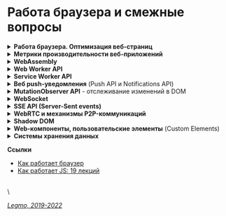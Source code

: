 # Работа браузера и смежные вопросы

<details>

<summary><strong>Работа браузера. Оптимизация веб-страниц</strong></summary>

* "дорогие" операции. `Relayout` / `repaint`
* "дорогие" операции чтения (getComputedStyle() и т.д.)

**Общая схема работы**

* Получение ресурсов (`Fetching`) - скачиваем
* Парсинг (`Parsing`)
  * `DOM` (Document Object Model) — абстрактное представление HTML-документа. Дерево
  * `CSSOM` (CSS Object Model) — абстрактное представление правил CSS в виде дерева.
    * Чтение стилей приостанавливает чтение кода страницы
    * Благодаря оптимизациям (например, сканеру предзагрузки) стили могут не блокировать чтение HTML,
    * Но они точно блокируют выполнение JS - в скрипте могут использоваться CSS-селекторы для выборки элементов.
  * по ходу натыкается на блокирующие элементы, например скрипты - приостанавливают обработку до своей полной загрузки.
* `Render Tree` - объединяет DOM и CSSOM в общее дерево рендеринга
  * в Render tree попадают только видимые элементы.
  * Для элементов у которых display: none, вычисления не будут производиться,
  * элементы с visibility: hidden будут участвовать в Layout/Reflow, так же как и псевдоэлементы, у которых имеется заполненное свойство content (div::before{content:”Hello”}), хотя их нет в DOM.
* `Layout` - вычисление позиции и размеров элементов.
  * «Расставляем» элементы на странице -> получаем `Layout tree`
  * все дальнейшие повторные операции правильнее называть `Reflow`. Иногда этот процесс называется просто Layout, во всех случаях.
  * Определение размеров и местоположений элементов происходит не за один проход по дереву, проход может происходить несколько раз, если элементы встречающиеся позже, влияют на предыдущие элементы. В целом это очень сложная процедура, требующая значительных вычислительных ресурсов.
  * если элементы не влияют на расположение и размеры других элементов, то их положение и размеры можно просчитать за один подход.
  * Именно поэтому при вёрстке макетов рекомендуется «находиться в потоке» — чтобы браузеру не приходилось несколько раз пересчитывать один и тот же элемент, так страница отрисовывается быстрее.
  * `Глобальный Layout` — процесс просчёта всего дерева полностью, то есть каждого элемента.
  * `Инкрементальный Layout` — просчитывает только часть.
* `Paint` - отрисовка
  * `Repaint` для последующих повторных операций.
  * Размера и положения элементов недостаточно чтобы отобразить страницу. Нужно знать каким образом «покрасить» эти элементы. На этапе Paint/Repaint браузер обходит Layout Tree и создает записи о том как будут отрисованы элементы на странице(позиция x,y, ширина, высота, цвет).
  * ресурсоемкий процесс, поэтому для хорошей отзывчивости вашей страницы, необходимо свести к минимуму операции которые вызывают Repaint. Вызвать Repaint могут изменения свойств color, background, visibility и подобных, в общем свойств которые не изменяют размеров и положения элемента
  * Если какие либо из этих свойств изменяются при анимации, тогда происходит Repaint элементов которые были затронуты и слои (об этом подробнее в разделе о Composite) к которым принадлежат эти элементы обрабатываются GPU.
  * каждый раз когда вызывается Reflow, за ним вероятнее всего последует Repaint элемента. То есть если вы измените элементу свойство width, произойдет Reflow, а затем и Repaint затронутых элементов.
* Композитинг (`Compositing`) — разделение содержимого страницы на «слои», которые браузер будет перерисовывать
  * Эти слои друг от друга не зависят, из-за чего изменение элемента в одном слое не затрагивает элементы из других слоёв, и перерисовывать их становится не нужно.
  * пора конечной отрисовки элементов на странице. Для этого браузер на этапе Composite группирует различные элементы по слоям, растрирует эти слои, то есть отрисовывает пиксели и затем объединяет эти слои в готовую страницу в отдельном потоке композитора (compositor thread ). Все это делается для повышения производительности страницы. Теперь при скролле страницы достаточно просто сдвинуть в необходимый отрисованный слой и заново объединить слои в потоке композитора.
  * Так как размеры слоев могут быть достаточно большими, поток композитора также разделяет их на части (Tiles) и отрисовывает в первую очередь те части, которые видны в данный момент в окне браузера.
  * Layout, и Paint работают за счёт CPU (central process unit), поэтому относительно медленные. Плавные анимации при таком раскладе невероятно дорогие.
  * Для плавных анимаций в браузерах предусмотрен композитинг (Compositing).
  * Именно из-за разнесения элементов по разным композиционным слоям свойство transform не так сильно нагружает браузер. Поэтому чтобы анимации не тормозили, их рекомендуется делать с применением transform и opacity.
  * этап Composite происходит в отдельном потоке композитора, а не в основном, то вычисления в JS никак не влияют на него. Даже если вся страница подвиснет из-за бесконечного цикла в JS, анимация которая реализована с помощью transform, opacity продолжит свое выполнение.
  * Благодаря тому что элементы расположены на отдельных слоях, Reflow и Repaint для элементов одного слоя не затрагивают элементы на остальных слоях, но бывают исключения
* `Reflow` (`Relayout`, `Layout`) и `Repaint` - перестановка и перерисовка
  * Браузер перерисовывает экран каждый раз, когда на странице происходят какие-то изменения.
  * Reflow срабатывает когда вы
    * меняете св-во стиля, которое отвечает за положение и размеры элемента — идёт Reflow всех элементов, на которые могут повлиять эти изменения
    * пытаетесь получить метрики элемента с помощью JS (`elem.getBoundingClientRect()`, `elem.offsetLeft`, `elem.clientLeft` и т.д.),
    * производите скроллинг
    * запускаете выполнение события.
  * Reflow могут быть подвергнуты как отдельные ветки Render Tree, так и все дерево.
  * Чем глубже вложенность элемента в Render Tree — тем больше элементов будут затронуты при Reflow. Поэтому сохраняйте структуру документа как можно более плоской.
  * Так же следует уменьшить количество CSS правил и избавиться от правил которые вы не используете.
  * Layout / Reflow происходит в основном потоке браузера — там же где исполняется JS, крутится Event Loop и т. д. Когда исполняется тяжелый JS-код, Reflow будет блокирован => интерактивность страницы также будет заблокирована.
  * Один цикл обновления (перерисовки страницы) — это `animation frame`.

**Общие рекомендации**

* Обращаться к DOM как можно реже.
  * Если обратился — сохрани элемент в переменной, чтоб не искать повторно
* Минимизируйте перерисовку (`Repaint`) и перестановку (`Reflow`).
  * Минимизировать изменения компоновки и геометрии (требуют перестановки Reflow, а потом Repaint):
    * Добавляются или удаляются визуальные элементы DOM
    * Элемент меняет положение
    * Элементы меняют размер (из-за полей, отступов, толщины границы, ширины, высоты и т. Д.)
    * Изменения содержимого, например, изменения текста или изображения заменены на другой размер
    * Отрисовка начальной страницы
    * Размер окна браузера изменен
  * Объединить несколько изменений DOM и изменений стиля в один пакет и применить их все сразу.
  *
  * ПОЧЕМУ:
    * `Reflow` / `Relayout`. Когда изменяется геометрия элемента (ширина и высота) - браузер пересчитывает геометрическое значение элемента и геометрию / положение других элементов, затронутых изменением. Например, border стал толще или к абзацу добавили текст. Браузер делает недействительными части дерева визуализации и перестраивает дерево визуализации.
    * `Repaint` - после завершения перекомпоновки браузер перерисовывает затронутую часть,
* Минимизировать количество запросов информации о макете
  * Избегать получения информации о макете:
    * `offset`: offsetTop, offsetLeft, offsetWidth, offsetHeight
    * `scroll`: scrollTop, scrollLeft, scrollWidth, scrollHeight
    * `client`: clientTop, clientLeft, clientWidth, clientHeight
    * `getComputedStyle()`
  * В процессе смены стиля лучше не использовать ни один из вышеперечисленных атрибутов.
  * Если запросил — назначь ее локальной переменной, и потом бери оттуда.
  *
  * ПОЧЕМУ:
    * браузеры используют "очереди", чтобы оптимизировать количество `Reflow` и выполнять их партиями. При запросе информации о макете (смещения, значения прокрутки или вычисляемую информацию о стиле) — браузер обновляет очередь и применяет все изменения, чтобы вернуть обновленное значение.
    * Информация о макете, возвращаемая этими свойствами и методами, должна быть обновлена, поэтому браузер должен выполнить изменения и переформатировать очередь отрисовки, чтобы вернуть правильное значение.
* Уменьшить количество `агентов событий`
  * Когда на странице много элементов, и каждый из них привязан к одному или нескольким событиям (например, `onclick`), это может повлиять на производительность.
  * Чем больше узлов DOM нужно получить и изменить, тем медленнее приложение.
  * Кроме того, дополнительные события требуют времени обработки, и браузеру необходимо отслеживать каждое событие, которое потребляет память.

**Критические этапы рендеринга (Critical Rendering Path)**

Последовательность шагов, которые выполняет браузер, когда преобразуется HTML, CSS и JS в пиксели на экране.\
Оптимизация этих шагов улучшает производительность рендера.

CRP состоит из работы с:

* Document Object Model (DOM),
* CSS Object Model (CSSOM),
* деревом рендера (render tree)
* компоновкой объектов (layout)

Объектная модель документа DOM создаётся в тот момент, когда браузер парсит HTML. Этот HTML может запрашивать JavaScript, который может модифицировать DOM. HTML может запросить стили, которые участвуют в создании CSS Object Model. Движок браузера комбинирует эти две объектные модели, чтобы создать дерево рендера (render tree). Компоновка (layout) определяет размеры и позицию каждого элемента на странице. Как только компоновка определена - пиксели отрисовываются на экране.

* [MDN - Критические этапы рендеринга](https://developer.mozilla.org/ru/docs/Web/Performance/Critical\_rendering\_path)
* [MDN - Понимание критического пути рендеринга](https://habr.com/ru/post/320430/)
* [MDN - Web Performance (ru)](https://developer.mozilla.org/ru/docs/Web/Performance)

***

**Советы по оптимизации рендеринга web-страниц (разбирать)**

**Оптимизация производительности рендеринга**

* в первую очередь загружать критические запросы (html,css, шрифты...). Т.е. управлять приоритетом загрузки статического контента. Например через `<link rel="preload">`
* Использование CSS-спрайтов
* Уменьшите количество HTTP-запросов. Используйте поддомены для параллельного скачивания
* Оптимизация изображений - формат, размер, вектор, CSS-графика...
* Оптимизировать количество шрифтов
* JS - избегать лишних зависимостей
* Используйте CDN для загрузки популярных JavaScript библиотек
* минимизация CSS & JS
* Разделение кода (code splitting) - ленивая загрузка, динамический импорт... Подгружать не самые важные вещи только когда они понадобятся
* кэширование - на стороне сервера, на стороне клиента ( HTTP-заголовок Expires )

***

* JS.
  * не блокировать пользовательский интерфейс
  * эффективно использовать память
  * избегать использования setTimeout() и setInterval() для обновления внешнего вида элементов страниц.
  * переносить длительные вычисления в [`веб-воркеры`](browser.md).
  * для изменений в DOM использовать микро-задачи, разбитые на N кадров.
* Прочее
  * уменьшить сложность CSS селекторов.
  * Уменьшите число элементов, для которых вычисляем стили. Лучше менять стиль N элементов, а не всю стр.
  * Стараться не менять этих свойств: ширина, высота, позиция элемента (геометр. характеристики) — они требуют изменения макета.
  * Использовать flexbox вместо старых моделей создания макетов - работает быстрее, дает сильный прирост производительности.
  * Избегайте периодического изменение параметров элементов и их последующего считывания. Т.е. меняю стиль элемента ( например, динамически добавляю CSS-класс), а потом считываю его параметры (вроде offsetHeight или offsetWidth) из предыдущего кадра => браузеру надо применить изменения стиля, создать макет и возвратить нужные данные.
  * Избегать анимации свойств элементов, которые вызывают изменение макета страницы (например width и height)

Если вы хотите оптимизировать своё приложение с учётом особенностей рендеринга страниц, существует пять основных областей, которые вы можете контролировать, и на которые нужно обратить внимание.

* **JavaScript**. В предыдущих материалах этой серии мы рассказывали о том, как писать оптимизированный JS-код, не блокирующий пользовательский интерфейс, эффективно использующий память и реализующий другие полезные техники. Когда речь идёт о рендеринге, нам нужно учитывать то, как JS-код будет взаимодействовать с элементами DOM на странице. JavaScript может вносить множество изменений в пользовательский интерфейс, особенно если речь идёт об одностраничных приложениях.
* **Вычисление стилей**. Это — процесс определения того, какое CSS-правило применяется к конкретному элементу с учётом соответствующих этому элементу селекторов. После определения правил осуществляется их применение и вычисление итогового стиля для каждого элемента.
* **Формирование макета страницы**. После того, как браузер узнает о том, какие стили применяются к элементу, он может приступить к вычислению того, как много места на экране займёт этот элемент, и к нахождению его позиции. Модель макета веб-страницы указывает на то, что одни элементы могут влиять на другие элементы. Например, ширина элемента может влиять на ширину дочерних элементов, и так далее. Всё это означает, что процесс формирования макета — это задача, требующая интенсивных вычислений. Кроме того, вывод элементов выполняется на множество слоёв.
* **Отрисовка**. Именно здесь выполняется преобразование всего, что было вычислено ранее, в пиксели, выводимые на экран. Этот процесс включает в себя вывод текста, цветов, изображений, границ, теней, и так далее. Речь идёт о каждой видимой части каждого элемента.
* **Компоновка**. Так как части страницы вполне могут быть выведены на различных слоях, их требуется совместить в едином окне в нужном порядке, что приведёт к правильному выводу страницы. Это очень важно, особенно — для перекрывающихся элементов.

**Оптимизация JS-кода**

JavaScript-код часто приводит к изменению того, что можно наблюдать в браузере. Особенно это актуально для одностраничных приложений. Вот несколько советов, касающихся оптимизации JS для улучшения процесса рендеринга страниц.

* Избегайте использования функций setTimeout() и setInterval() для обновления внешнего вида элементов страниц. Эти функции вызывают коллбэк в некоторый момент формирования кадра, возможно, в самом конце. Нам же нужно вызвать команду, приводящую к визуальным изменениям, в начале кадра, и не пропустить его.
* Переносите длительные вычисления в веб-воркеры.
* Используйте для выполнения изменений в DOM микро-задачи, разбитые на несколько кадров. Этим следует пользоваться тогда, когда задача нуждается в доступе к DOM, а доступ к DOM, из веб-воркера, например, получить нельзя. Это означает, что большую задачу нужно разбить на более мелкие и выполнять их внутри requestAnimationFrame, setTimeout, или setInterval, в зависимости от особенностей задачи.

**Оптимизация CSS**

Модификация DOM путём добавления и удаления элементов, изменения атрибутов и других подобных действий приведёт к тому, что браузеру придётся пересчитать стили элементов, и, во многих случаях, макет всей страницы, или, по крайней мере, некоторой её части. Для оптимизации процесса рендеринга страницы учитывайте следующее.

* Уменьшите сложность селекторов. Использование сложных селекторов может привести к тому, что работа с ними займёт более 50% времени, необходимого для вычисления стилей элемента, остальное время уйдёт на конструирование самого стиля.
* Уменьшите число элементов, для которых нужно выполнять вычисление стилей. То есть, лучше, если изменение стиля будет направлено на несколько элементов, а не на всю страницу.

**Оптимизация макета**

Пересчёт макета страницы может требовать серьёзных системных ресурсов. Для оптимизации этого процесса примите во внимание следующее.

* Уменьшите число ситуаций, приводящих к пересчёту макета. Когда вы меняете стили, браузер выясняет, требуется ли пересчёт макета для отражения этих изменений. Изменения свойств, таких, как ширина, высота, или позиция элемента (в целом, речь идёт о геометрических характеристиках элементов), требуют изменения макета. Поэтому, без крайней необходимости, не меняйте подобные свойства.
* Всегда, когда это возможно, используйте модель flexbox вместо более старых моделей создания макетов. Эта модель работает быстрее, чем другие, что может дать значительный прирост производительности.
* Избегайте модели работы с документом, предусматривающей периодическое изменение параметров элементов и их последующее считывание. В JavaScript доступны параметры элементов DOM (вроде offsetHeight или offsetWidth) из предыдущего кадра. Считывание этих параметров проблем не вызывает. Однако, если вы, до чтения подобных параметров, меняете стиль элемента (например, динамически добавляя к нему какой-то CSS-класс), браузеру потребуется потратить немало ресурсов для того, чтобы применить изменения стиля, создать макет и возвратить в программу нужные данные. Это может замедлить программу, подобного стоит избегать всегда, когда это возможно.

**Оптимизация отрисовки**

Часто эта задача отнимает больше всего времени, поэтому важно избегать ситуаций, приводящих к перерисовке страницы. Вот что здесь можно сделать.

* Изменение любого свойства, за исключений трансформаций и изменений прозрачности, приводит к перерисовке. Используйте эти возможности умеренно.
* Если ваши действия вызвали пересчёт макета, это приводит и к вызову перерисовки страницы, так как изменения геометрических параметров элемента ведут и к его визуальным изменениям.
* Уменьшайте области страниц, которые необходимо перерисовывать, грамотно управляя расположением слоёв и анимацией.

**Оптимизация производительности анимаций**

Как и за всё остальное в этом мире, за анимацию надо платить. При этом анимирование некоторых свойств обходится «дешевле», чем анимирование других. Например, анимирование свойств width и height элемента приводит к изменению его геометрии и может привести к тому, что другие элементы на странице переместятся или изменят размер. Этот процесс называется формированием макета страницы. Об этом мы говорили в одном из предыдущих материалов.

В целом, следует избегать анимации свойств элементов, которые вызывают изменение макета страницы или её перерисовку. Для большинства современных браузеров это означает ограничение анимациями opacity и transform.

**Ссылки**

* [Высокопроизводительная работа JS-Dom](https://russianblogs.com/article/26561365280/)
* [Дока - Как браузер рисует страницы](https://doka.guide/js/how-the-browser-creates-pages/)
* [Medium - Reflow, Repaint, Composite — что это и как это работает?](https://rashidovr.medium.com/reflow-repaint-composite-%D1%87%D1%82%D0%BE-%D1%8D%D1%82%D0%BE-%D0%B8-%D0%BA%D0%B0%D0%BA-%D1%8D%D1%82%D0%BE-%D1%80%D0%B0%D0%B1%D0%BE%D1%82%D0%B0%D0%B5%D1%82-a777c5760295)
* [Как работает JS: движки рендеринга веб-страниц и советы по оптимизации их производительности](https://habr.com/ru/company/ruvds/blog/351802/)
* [Как работает браузер](https://www.html5rocks.com/ru/tutorials/internals/howbrowserswork/)
* [Mozilla Firefox - документация по инструментам разработчика Firefox](https://developer.mozilla.org/ru/docs/Tools)
* [Как работает JS: движки рендеринга веб-страниц и советы по оптимизации их производительности](https://habr.com/ru/company/ruvds/blog/351802/)
* [Оптимизация веб-страницы: подробное руководство (2017)](https://proglib.io/p/web-optimization)
* [Руководство разработчика по оптимизации скорости работы веб-сайтов](https://zen.yandex.ru/media/nuancesprog/rukovodstvo-razrabotchika-po-optimizacii-skorosti-raboty-vebsaitov-5f591dc3deed59545af749b5)
* [MDN - Критические этапы рендеринга](https://developer.mozilla.org/ru/docs/Web/Performance/Critical\_rendering\_path)
* [MDN - Понимание критического пути рендеринга](https://habr.com/ru/post/320430/)
* [MDN - Web Performance (ru). ИЗУЧАТЬ!](https://developer.mozilla.org/ru/docs/Web/Performance)

\


</details>

<details>

<summary><strong>Метрики производительности веб-приложений</strong></summary>

Есть много разных метрик - люди смотрят сайт с разных устройств, из разных стран, на разных браузерах, с интернетом разной скорости...\
Поэтому используют `многомерное (многовариантное) тестирование`

Раньше использовали метрику «PageLoad» — однократное измерение времени открытия страницы. Но сейчас всё сложнее.\
\


**Core Web Vitals**

Набор показателей, для измерения фактической производительности веб-сайта\
Представлен Google в 2019 году.

Эти метрики измеряются во всех браузерах на базе Chrome. Для Desktop и Android.\
Включая робота Googlebot, который использует эти оценки, чтобы влиять на рейтинг страницы.

Метрики Core Web Vitals

* `Показатель первого контента` (First Contentful Paint, FCP)
  * сколько времени требуется, чтобы показать пользователю, что запрос получен и страница загрузится/
  * Например - отображение title страницы на вкладке браузера
* `Показатель наиболее объемного контента` (Largest Contentful Paint, LCP)
  * сколько времени требуется, чтобы браузер отобразил на экране наибольший объем содержимого.
* `Совокупный сдвиг макета` (Cumulative Layout Shift, CLS)
  * измеряет, насколько содержимое страницы перемещается по мере загрузки и рендеринга другого содержимого
  * Сдвиги макета, которые передвигают важный контент, действительно неприятны в использовании.
* `Задержка первого входа` (First Input Delay, FID)
  * действительно ли страница уже загружена, когда пользователь думает, что видит готовую страницу.
  * Если браузер загружает, анализирует и запускает JavaScript, когда пользователь нажимает на страницу, будет задержка, пока браузер не сможет обработать событие и инициировать событие клика. FID измеряет эту задержку.
* `Время до первого байта` (Time To First Byte, TTFB)
  * время, пока сервер не вернет первый байт данных
* `Индекс скорости` (Speed Index, SI)
  * измеряет видимые изменения во время загрузки веб-страницы, чтобы определить, когда пользователь считает, что веб-страница загружена.
* `Время до интерактивности` (Time to Interactive, TTI)
  * показатель `Chrome Lighthouse`, который измеряет время, необходимое для того, чтобы страница стала полностью интерактивной, включая отрисовку, завершение JavaScript и завершение браузером своих фоновых задач.
* `Общее время блокировки` (Total Blocking Time, TBT)
  * время, когда ввод данных пользователем откладывается из-за фоновых задач браузера, таких как обработка JavaScript или синтаксический анализ CSS.
  * Измеряет, насколько загружен браузер, чтобы загрузить вашу веб-страницу.
* ### \`\` ()

\
\


**ДРУГИЕ МЕТРИКИ**

**Метрики производительности сайта**

* Время появления заголовка
  * от запроса до момента когда заголовок вашего сайта появляется на вкладке браузера
  * определяется скоростью доставки с исходного сервера в браузер пользователя
* Время рендеринга
  * от запроса до отображения содержимого в окне
* Время начала взаимодействия
  * от запроса до момента когда пользователь может что-то сделать на странице
* Время работы DNS
  * сколько требуется провайдеру DNS для преобразования доменного имени в IP-адрес
* Время соединения
  * от запроса до установления соединения между браузером и сервером
* Время до первого байта
  * от запроса до получения первого байта
  * Порядок, в котором пользователи получают информацию, важен, и некоторые небольшие изменения в вашем коде могут повысить этот показатель производительности веб-сайта.
  * Статический контент, который кажется одинаковым для всех пользователей, должен быть отделен от динамического контента, специфичного для отдельного посетителя. Таким образом, пользователи сразу же получат ваш контент, ожидая загрузки более медленного персонализированного контента.
* Время до последнего байта
  * Качество вашего кода и запросов к базе данных играют большую роль в этом показателе.\


\


**Сложность контента и метрики производительности сайта**

* Общий вес
  * Общее количество байтов, которые получает пользователь.
  * Средний размер страницы в 2010 - 0,7 mb (702 kb)
  * Средний размер страницы в 2016 - 2,3 mb
  * Средний размер страницы в 2022 - 4,6 мб
* Общее количество assets
  * в данном случае важно именно количество, а не вес каждого. Несколько крупных загрузятся быстрее чем много мелких.
  * Поэтому используется объединение, спрайты картинок и т.д.
  * `assets` (в данном контексте) — наборы файлов, которые используются на HTML-странице.Файлы css, скрипты, изображения, шрифты... Иногда так называют только css- и js-файлы.
  * Основной подход – все css- и js-файлы собираются в папке, там они объединяются, и уже оттуда они подключаются в HTML-код. При объединении файлов может использоваться сжатие (минификация) – удаление лишних пробелов, переводов строк, комментариев и т.д.
* Сторонние домены
  * чем меньше ресурсов расположено на сторонних доменах - тем больше контроля.
  * желательно размещать все ресурсы на своем домене или на проверенных доменах, которым доверяю\
    \


**Поведение пользователя и метрики производительности сайта**

* Частота ошибок сайта
  * Среднее количество проблемных запросов по сравнению с общим количеством запросов.
  * Например, может увеличиться количество ошибок при высоких нагрузках - когда много пользователей одновременно запрашивают ресурс с сервера.
* Показатель отказов
  * когда пользователь быстро уходит с сайта, не просмотрев его толком
  * Возможными причинами высоких показателей отказов могут быть плохо подобранные ключевые слова, медленная загрузка или неприятный графический дизайн.
* Топ страниц
  * отслеживать какие страницы сайта самые популярные => можно сделать вывод: что нужно пользователям, и доработать сайт
* Показатель конверсии
  * позволяет вам узнать, делают ли пользователи то, что вы хотите, когда они посещают ваш сайт.
  * Коэффициент конверсии рассчитывается путем простого деления количества уникальных посетителей на количество конверсий.\
    \


**Реальная и воспринимаемая производительность**

Прежде всего важна «воспринимаемая произодительность».\
Например, реализация ленивой загрузки технически может сделать ваш сайт быстрее, но добавление индикатора прогресса к отдельным ресурсам по мере их загрузки заставляет пользователей лучше осознавать проходящее время, поэтому они на самом деле воспринимают сайт как загружаемый медленно. Если вы собираетесь использовать ленивую загрузку, не забудьте убрать индикатор.\
\


**Ссылки**

* [Измерение веб-производительности в 2021 году: полное руководство](https://webformyself.com/izmerenie-veb-proizvoditelnosti-v-2021-godu-polnoe-rukovodstvo/)
* [Habr - Lighthouse. Руководство по оптимизации сайтов для начинающих](https://habr.com/ru/company/htmlacademy/blog/585866/)
* [Firefox Profiler - Оф. документация (en)](https://profiler.firefox.com/docs/#/)
* [Habr - Метрики производительности для исследования невероятно быстрых веб-приложений (2019)](https://habr.com/ru/company/ruvds/blog/470872/)
* [Измеряем производительность веб-приложений. Progressive Web Metrics: что это, зачем нужно и как использовать (2017)](https://gb.ru/posts/what\_is\_pwm)
* [MDN - Основы производительности](https://developer.mozilla.org/ru/docs/Web/Performance/Fundamentals)
* [Habr - Чем измерить метрики производительности приложения (2022)](https://habr.com/ru/company/2gis/blog/659239/)
* [14 важных показателей производительности сайта, которые вам стоит использовать (en)](https://www.keycdn.com/blog/website-performance-metrics)

\


</details>

<details>

<summary><strong>WebAssembly</strong></summary>

WebAssembly (WASM) — бинарный формат, позволяющий запускать код в браузере

Точнее: бинарный формат инструкций для стековой виртуальной машины. WebAssembly спроектирован как портативная цель компиляции для высокоуровневых языков, таких как C/C++/Rust, которую можно развертывать в web для клиентских и серверных приложений.

Представляет собой переносимое абстрактное синтаксическое дерево, обеспечивающее как более быстрый анализ, так и более быстрое выполнение кода, чем JavaScript.

Это эффективный низкоуровневый байт-код для веб-приложений. Wasm даёт возможность разработки функционала веб-страниц на языках, отличных от JavaScript (например, это C, C++, Rust и другие). Код на этих языках компилируется (статически) в WebAssembly. В результате получается веб-приложение, которое быстро загружается и отличается очень высокой производительностью.

**Зачем?**

* быстро исполнять код в браузере. Быстрее чем JavaScript — в идеале, со скоростью света родного кода нашего процессора.
* Zero configuration — решение «из коробки», без установки, нужен только браузер.
* Безопасно — новая технология не должна создавать новых угроз.
* Кросс-платформенно — у нас есть несколько платформ, включая мобильные, несколько операционных систем.
* Удобно для разработчиков — нужны удобные средства разработки и отладки.

В принципе,эту задачу решает JS. Что плохо: нужен плагин и/или runtime ⇒ нет zero configuration. У JS есть внутренние ограничения, которые уже не позволят сделать его радикально быстрее.

Потенциальные альтернативы (не прижились):

* NaCl (Native Client) - Google
* PNaCl (Portable Native Client) - LLVM IR subset.
* asm.js - Mozilla

**Преимущества WebAssembly**

* Скорость — почти как родной код.
* Эффективность — бинарный формат, быстрый парсинг и компиляция.
* Портируемость — все браузеры и операционные системы.
* Безопасность — запуск в sandbox.
* Удобство отладки — поддержка отладки в браузерах, отладчик есть уже сейчас.
  * Открытый стандарт — то есть это уже не инициатива отдельной компании, пытающейся «перетянуть одеяло на себя». Стандарт уже принят, в 2017 году.

**Так что же такое WebAssembly?**

* Бинарный формат
* НЕ язык программирования, а байт-код. Мы же не называем Java-байткод языком программирования.
* Загружается в браузер и исполняется в браузере. Формально, WebAssembly исполняется JavaScript-движком, а не самим браузером, поэтому есть и другие варианты исполнения, например, под NodeJS.
* Исполняется виртуальной машиной. Это простая стековая машина с памятью, простота позволяет легко реализовать её для любого современного процессора.
* НЕ имеет ничего общего с Web, кроме того что общается с внешним миром через JavaScript. Действительно, WebAssembly это просто виртуальная машина, имеющая память и исполняющая инструкции.

**Unsorted** WebAssembly - это просто куски кода внутри js-программы которые работают максимально быстро. Также и WebCL(использование параллельных вычеслений на видеокарте)

Просто js работает в 2-5 раз медленнее чем аналогичная программа на Си (производительность отжирает интерпретатор). Для преодоления этой проблемы в js внедряют WebAssembly и WebCL чтобы добиться максимально возможной производительности

Улучшение JavaScript: Реализуйте все критичные вещи на wasm и импортируйте его как стандартный JavaScript модуль.

WebAssembly определяет абстрактное синтаксическое дерево (как и JavaScript) в бинарном формате. Вы можете писать код и чистить его от ошибок в текстовом формате. WebAssembly легко читаем.

Улучшение для браузеров: Браузеры будут понимать бинарный формат, а это значит, что разработчики смогут компилировать бинарники, которые можно сжать гораздо больше, чем используемые сегодня текстовые файлы с JavaScript. Чем меньше файл, тем быстрее загрузка. В зависимости от возможностей оптимизации времени компиляции, код на WebAssembly может передаваться и запускаться быстрее, чем на JavaScript!

Цель для компиляции: Возможность другим языкам, получить первоклассную двоичную поддержку через весь стек веб-платформы.

WebAssembly может увеличить скорость JavaScript в разы!

WebAssembly позволяет использовать больше языков в веб-разработке

WebAssembly добавляет вещи, которые большинство JS разработчиков не хотят видеть в JavaScript. Сама функциональность нужна, но вот в JavaScript ей места точно нет. Тем более, что мы можем получить все эти функции с помощью компиляции с других языков программирования.

Фактически, WebAssembly предоставляет нам альтернативный компилятор — созданный специально для этих целей.

Теперь, нам будет гораздо легче портировать код, который сильно зависит от, например, совместно используемых цепочек памяти. Я уверен, что написать компилятор для WebAssembly будет легче, чем написать компилятор для JavaScript, а все потому, что первый гарантирует лучший перенос функций языка в заданное абстрактное синтаксическое дерево.

То, что все старые языки программирования теперь без проблем могут быть использованы в Сети — это хорошо, однако главное не в этом.

WebAssembly является отличным основанием для разработчиков начать работу над новыми языками программирования.

\


WebAssembly или wasm – это низкоуровневый формат байт-кода для клиентских скриптов на стороне браузера.

При компиляции в WebAssembly вы делаете свою программу доступной для всех платформ, на которых поддерживается wasm, другими словами, для всех браузеров (и не только)

На практике WebAssembly реализуется разработчиками браузеров на основе существующего JavaScript-движка. По сути, он предназначен для замены JavaScript как целевого языка. Например, вместо компиляции TypeScript в JavaScript его разработчики теперь могут компилировать свой код в WebAssembly. Иными словами, это не новая виртуальная машина, это новый формат для той же самой виртуальной машины JavaScript, которая включена в каждый браузер. Это позволит использовать существующую инфраструктуру JavaScript без использования самого JavaScript.

Во-первых, новый формат WebAssembly обещает значительное увеличение производительности парсинга - тип бинарного формата, используемый в WebAssembly, может быть декодирован гораздо быстрее, чем JavaScript может быть пропарсен (эксперименты показывают более чем 20-кратную разницу). Это позволит использовать в вебе ПО, которое раньше было бы нецелесообразно разрабатывать, например: виртуальные машины, виртуальную реальность, распознавание изображений и многое другое.

Больше не придётся использовать JavaScript для веба, только потому что это единственное, что выполняется в браузере. JavaScript имеет плохую репутацию, хотя на самом деле это хороший язык в том, для чего он предназначен: позволяет быстро писать небольшие скрипты. Однако в настоящее время вы вынуждены использовать его для всего, что запускается в вебе, и это проблема для многих крупных проектов.

WebAssembly можно будет переносить на другие платформы. Это означает, что, если вы пишете программное обеспечение на языке, который компилируется в WebAssembly, вы сможете запустить его на .NET.

\


В отличие от других подходов для достижения нативного опыта, WebAssembly не требует встроенных плагинов, а запускается внутри веб-платформы. Это значит, что разработчики могут интегрировать библиотеки WebAssembly для сложных вычислительных процессов (сжатие данных, распознавание лиц) в существующие JavaScript-приложения для снижения нагрузки.

WebAssembly – это инициатива, направленная на создание безопасного, переносимого и быстрого для загрузки и исполнения формата кода, подходящего для Web. WebAssembly – это не язык программирования. Это – цель компиляции, у которой имеются спецификации текстового и бинарного форматов. Это означает, что другие низкоуровневые языки, такие, как C/C++, Rust, Swift, и так далее, можно скомпилировать в WebAssembly. WebAssembly даёт доступ к тем же API, что и браузерный JavaScript, органично встраивается в существующий стек технологий. Для компиляции кода в формат WebAssembly используется Emscripten.

Emscripten – это компилятор из байт-кода LLVM в JavaScript. То есть, с его помощью можно скомпилировать в JavaScript программы, написанные на C/C++ или на любых других языках, код на которых можно преобразовать в формат LLVM.

Веб-приложения, написанные на WebAssembly, могут запускаться на скорости, близкой к нативной, потому что весь код анализируется и компилируется преждевременно. Браузер сразу видит инструкции на машинном языке, которые он может сразу проверить, оптимизировать и запустить.

В каком-то смысле WebAssembly меняет работу веб-разработчика и фундаментальные свойства веба. С помощью WebAssembly и сопутствующего набора инструментов программы, написанные на C и C++, могут быть перемещены в веб для запуска с близкой к нативным приложениям производительностью. Мы ожидаем, что, с развитием WebAssembly, вы сможете поступать так же с языками создания мобильных приложений – то есть, Java, Swift и C#.

\


**Время загрузки**

Для того, чтобы запустить JavaScript-программу, браузеру сначала нужно загрузить все .js-файлы, которые хранятся и передаются по сети в виде обычного текста.

Wasm — это низкоуровневый язык, похожий на ассемблер. WebAssembly-программы загружаются браузером быстрее, так как через интернет нужно передать уже скомпилированные файлы в весьма компактном бинарном формате.

**Выполнение**

Сегодня wasm-программы выполняются лишь на 20% медленнее чем машинный код. Это, без сомнения, достойный результат. Ведь речь идёт о формате, который компилируется в особом окружении и запускается с применением множества ограничений, которые обеспечивают высокий уровень безопасности. Подобное замедление в сравнении с машинным кодом в этом свете выглядит не таким уж и большим. Кроме того, в будущем ожидается повышение производительности wasm-кода.

Ещё интереснее то, что wasm платформенно-независим. Его поддержка имеется во всех ведущих браузерных движках, которые демонстрируют примерно одинаковую производительность при выполнении wasm-кода.

**Оптимизация кода**

Если рассматривать wasm в конвейере JS-движка, то окажется, что wasm-код не нуждается в анализе и в нескольких проходах компиляции. Он уже оптимизирован и готов к использованию. Т.е. мы проскакиваем несколько трудозатратных стадий.

Wasm-код оптимизируется в ходе статической компиляции. При работе с ним не нужно разбирать текстовые файлы. Благодаря wasm в нашем распоряжении оказываются бинарные файлы, которые достаточно лишь преобразовать в машинный код. Все улучшения в этот код были внесены при компиляции, которая производится до того, как он попадает в браузер. Всё это делает выполнение wasm гораздо более эффективным, так как немало шагов по превращению текста программы в оптимизированный машинный код можно пропустить.

**Ссылки:**

* [Habr - Знакомство с WebAssembly](https://m.habr.com/ru/post/342180/)
* [Habr - Как работает JS: особенности и сфера применения WebAssembly](https://habr.com/ru/company/ruvds/blog/343568/)
* [Habr - WebAssembly: начало новой эры](https://m.habr.com/ru/post/261205/)
* [Почему WebAssembly значительно изменит веб](https://apptractor.ru/info/articles/pochemu-webassembly-znachitelno-izmenyaet-veb.html)
* [Введение в WebAssembly: как устроена технология и почему она важна](https://tproger.ru/translations/introduction-to-webassembly/)
* [Википедия - WebAssembly](https://ru.wikipedia.org/wiki/WebAssembly)

\


</details>

<details>

<summary><strong>Web Worker API</strong></summary>

Веб-воркеры — это потоки, принадлежащие браузеру, которые можно использовать для выполнения JS-кода без блокировки цикла событий. Введены в HTML 5.

Ещё раз: это часть браузерного API! Не является частью JS. Просто из JS можно взаимодействовать с этими возможностями браузера. Веб-воркеры не реализованы в Node.js — там есть концепция «кластеров» или «дочерних процессов», а это уже немного другое.

Позволяет частично снять ограничения, которые накладывает на JS концепция однопоточности.

Веб-воркеры позволяют разработчику размещать задачи, для выполнения которых требуются длительные и сложные вычисления, интенсивно задействующие процессор, в фоновых потоках, без блокировки пользовательского интерфейса, что позволяет приложениям оперативно реагировать на воздействия пользователя.

Веб-воркеры позволяют выполнять тяжёлые в вычислительном плане и длительные задачи без блокировки потока пользовательского интерфейса. На самом деле, при их использовании вычисления выполняются параллельно. Перед нами настоящая многопоточность. Они отлично подходят для того, чтобы выполнять тяжёлые вычислительные операции, не замедляя работу пользовательского интерфейса.

Web workers создаются в отдельных js-файлах. Выполняются в изолированных потоках в браузере.

Страница создаёт web-worker (используя специальный файл), браузер создаст новый поток, который асинхронно загрузит этот файл. Страница, создавшая веб-воркер, может взаимодействовать с ним. Например - обмениваться с ним данными, используя JSON-объект.

Когда воркер получает сообщение и понимает, чего от него хотят, он будет выполнять вычисления самостоятельно, не блокируя цикл событий. То, чем занимается воркер, выглядит как стандартная JS-функция. Когда вычисления завершены, их результаты передаются главной странице.

**Ограничения** Веб-воркерам, из-за их многопоточной сущности, доступен лишь ограниченный набор возможностей JavaScript - из них нельзя менять DOM, вызывать методы объектов window, document, parent и ещё много чего. Всё это значит, что веб-воркеры не могут манипулировать DOM (и, таким образом, не могут прямо влиять на пользовательский интерфейс). Поначалу может показаться, что это значительно усложняет использование веб-воркеров, однако со временем, узнав о том, как правильно использовать веб-воркеры, вы начнёте воспринимать их как отдельные «вычислительные машины», в то время как то, что относится к работе с пользовательским интерфейсом, будет выполняться в коде страницы. Воркеры будут выполнять тяжёлые вычисления, и после того, как работа будет завершена, отправлять результаты на страницу, вызывающую их, код которой уже внесёт необходимые изменения в пользовательский интерфейс.

**Сценарии использования веб-воркеров**

* Рендеринг трёхмерных сцен
* Шифрование
* Предварительная загрузка данных.
* Прогрессивные веб-приложения. Прежде всего - работа с хранилищем данных на стороне клиента (IndexedDB или похожее API) .
* Проверка правописания.

**Ссылки**

* [Как работает JS: веб-воркеры и пять сценариев их использования](https://habr.com/ru/company/ruvds/blog/348424/)

\


</details>

<details>

<summary><strong>Service Worker API</strong></summary>

Сервис-воркеры — это разновидность веб-воркеров.\
Это API позволяет приложениям поддерживать оффлайновые сценарии работы, даёт программисту контроль над тем, как приложение взаимодействует с внешними ресурсами. Включает механизмы перехвата запросов, возврата кэшированных данных и кэширования новых материалов.

Service worker это скрипт, который выполняется браузером в фоне, отдельно от веб-страницы и способен выполнять функции для которых не требуется взаимодействие со страницей или пользователем. На практике Service Worker API позволяет делать такую магическую вещь, как кеширование файлов онлайн веб-приложения на локальное устройство пользователя и затем работать полностью в оффлайне, если нужно. В будущем планируется добавить такие классные вещи как синхронизация кеша в фоне, то есть даже если пользователь не находится сейчас на вашем сайте, сервис-воркер все равно сможет запуститься и скачать обновления например. А также доступ к PushApi из фона опять же (то есть при получении обновления отправить вам пуш-уведомление).

**Важные характеристики:**

* Они выполняются в собственном глобальном контексте, ServiceWorkerGlobalScope.
* Они не привязаны к конкретной странице.
* Они не имеют доступа к DOM.
* Работают только по https

Жизненный цикл сервис-воркера не имеет ничего общего с жизненным циклом веб-страницы. Воркер регистрируется в API браузера и продолжает работать, даже когда вкалдака с сайтом закрыта.

**Некоторые сценарии использования**

* Push-уведомления. Они позволяют пользователям настраивать периодические уведомления, поступающие из веб-приложений.
* Фоновая синхронизация. Этот механизм даёт возможность откладывать выполнение неких действий до тех пор, пока у пользователя не будет стабильного соединения с интернетом. При использовании системы фоновой синхронизации разработчик может быть уверен в том, что если пользователь, скажем, хочет сохранить изменения документа, отредактированного в веб-приложении без доступа к сети, эти изменения не пропадут.
* Периодическая синхронизация (ожидаемая возможность). Это API, которое предоставляет функционал для управления периодической фоновой синхронизацией.
* Работа с геозонами (ожидаемая возможность). Данная возможность позволяет приложению предоставлять пользователю полезный функционал на базе его географического положения, и, в частности, основываясь на событиях попадания пользователя в заранее заданную область.

**Ссылки**

* [Habr - Как работает JS: сервис-воркеры](https://habr.com/ru/company/ruvds/blog/349858/)
* [MDN ru](https://developer.mozilla.org/ru/docs/Web/API/Service\_Worker\_API)
* [MDN en](https://developer.mozilla.org/en-US/docs/Web/API/Service\_Worker\_API)
* [Service Workers: an Introduction (en)](https://developers.google.com/web/fundamentals/primers/service-workers/)
* [Habr - Service Workers. Инструкция по применению](https://habr.com/ru/company/2gis/blog/345552/)
* [Habr -](browser.md)
* [Habr - Подводные камни Service Workers](https://habr.com/ru/post/351194/)
* [Введение в Service Worker'ы](https://getinstance.info/articles/javascript/introduction-to-service-workers/)

\


</details>

<details>

<summary><strong>Веб push-уведомления</strong> (Push API и Notifications API)</summary>

Технология позволяет пользователям подписываться на периодические уведомления веб-приложений, которые направлены на то, чтобы сообщать подписчикам о появлении новых материалов, или возникновении событий, которые могут представлять для них интерес.

Одним из механизмом, обеспечивающих работу push-уведомлений, являются сервис-воркеры.

Пользователь получит сообщение, даже есул у него не открыта вклдака с данным сайтом, достаточно просто запустить браузер.

Более того, пользователь получит сообщение, даже если оно произошло некоторое время назад, например вчера. Т.е. ты два дня не включал компьютер, запускаешь браузер - а тебе приходит сообщение "На любимом сайте вышла новая статья про котиков". Это достигается благодаря тому, что:

1. используются промежуточные push-сервисы, например Google FСM. Т.е. новостной сайт отправляет сообщение не напрямую в мой браузер, а специальному сервису в Интернете. Сервис ставит сообщение в очередь и отправляет его нужному браузеру
2. у каждого push-сообщения есть "время жизни" (специальный параметр, задаётся прис оздании сообщения). Пока это время не истекло - push-сервис будет пытаться отправить сообщение браузеру.

Ещё там есть ключи (открытые и закрытые) - чтоб сервис push-уведомлений знал, какой сервер приложения подписал пользователя, и был уверен что это — тот же самый сервер, который отправляет уведомления конкретному пользователю. Браузер передаёт applicationServerKey (открытый ключ) push-сервису в ходе оформления подписки. Это означает, что push-сервис сможет связать открытый ключ приложения с подпиской.

Разумеется, работает это всё только в сравнительно новых браузерах, которые поддерживают Push API и Notifications API. Ну, и сервер тоже надо настроить, чтоб он мог отсылать эти самые push-сообщения

***

HTTP/2 вводит технологию Server Push, которая позволяет серверу отправлять данные в клиентский кэш по собственной инициативе. Однако, при использовании этой технологии данные нельзя отправлять прямо в приложение. Данные, отправленные сервером по своей инициативе, обрабатывает браузер, при этом нет API, которые позволяют, например, уведомить приложение о поступлении данных с сервера и отреагировать на это событие.

Именно в подобной ситуации весьма полезной оказывается технология Server-Sent Events (SSE). SSE — это механизм, который позволяет серверу асинхронно отправлять данные клиенту после установления клиент-серверного соединения.

**Ссылки**

* [Как работает JS: веб-воркеры и пять сценариев их использования](https://habr.com/ru/company/ruvds/blog/348424/)
* [Habr - HTTP/2 Server Push не так прост, как я думал](https://habr.com/ru/company/badoo/blog/331216/)

\


</details>

<details>

<summary><strong>MutationObserver API</strong> - отслеживание изменений в DOM</summary>

Web API, предоставляемое современными браузерами и предназначенное для обнаружения изменений в DOM. С помощью этого API можно наблюдать за добавлением или удалением узлов DOM, за изменением атрибутов элементов, или, например, за изменением текстов текстовых узлов.

Общая логика такая:

* в js коде объявляю, что хочу наблюдать за мутациями на этой странице. Объявляю о своём намерении я при помощи создания нового экземпляра объекта MutationObserver.
* там же указываю, что делать при появлении мутации. Например выводить сообщение в консоль, или запускать какую-то функцию
* после этого запускаю наблюдение, вывзывая у объекта MutationObserver метод observe. Здесь я указываю, за каким DOM-элементом я буду наблюдать. Все его потомки будут отслеживаться автоматически
* Метод disconnect останавливает наблюдение за изменениями.
* Метод takeRecords возвращает текущую очередь экземпляра MutationObserver, после чего очищает её. (_пока не понял, что это значит_)

**Альтернативы MutationObserver**

* Опрос (polling).
* Механизм MutationEvents.
* CSS-анимация.

**Опрос**

Самый простой и незамысловатый способ отслеживания изменений DOM — опрос. Используя метод setInterval можно запланировать периодическое выполнение функции, которая проверяет DOM на предмет изменений. Естественно, использование этого метода значительно снижает производительность веб-приложений.

**MutationEvents** API MutationEvents было представлено в 2000 году. Несмотря на то, что это API позволяет решать возлагаемые на него задачи, события мутации вызываются после каждого изменения DOM, что, опять же, приводит к проблемам с производительностью. Теперь API MutationEvents признано устаревшим и вскоре современные браузеры перестанут его поддерживать.

**CSS-анимация** Идея заключается в создании анимации, которая будет вызвана после того, как элемент будет добавлен в DOM. В момент запуска анимации будет вызвано событие animationstart. Если назначить обработчик для этого события, можно узнать точное время добавления нового элемента в DOM. Время выполнения анимации при этом должно быть настолько маленьким, чтобы она была практически незаметна для пользователя.

Делаем очень короткую анимацию и навешиваем её ко всем узлам-потомкам нужного DOM-элемента . Когда анимация заканчивается, вызывается соответствующее событие.

Разумеется, нужна JS-функция, которая будет играть роль обработчика событий.

По сути, навешиваем обработчик события на на родительский элемент, при его изменении вызывается сверх-быстрая ( невидимая) анимация, а когда она закончилась - вызывается нужная нам js-функция... Костыль, короче.

* встроенный объект, наблюдающий за DOM-элементом и запускающий колбэк в случае изменений. может реагировать на изменения в DOM: атрибуты, добавленные/удалённые элементы, текстовое содержимое. Можем использовать его, чтобы отслеживать изменения, производимые другими частями нашего собственного кода, а также интегрироваться со сторонними библиотеками.

**Ссылки**

* [learn.javascript.ru - Браузер. MutationObserver: наблюдатель за изменениями](https://learn.javascript.ru/mutation-observer)
* [Как работает JS: отслеживание изменений в DOM с помощью MutationObserver](https://habr.com/ru/company/ruvds/blog/351256/)

\


</details>

<details>

<summary><strong>WebSocket</strong></summary>

Протокол для пересылки любых данных, на любой домен, безопасно и почти без лишнего сетевого трафика. Замена AJAX.

SSE API (Server-Sent events) - ещё более продвинутая технология для тех же целей.

**Ссылки**

* [Legmo - AJAX, JSON, CORS и т.д.](network.md)
* [Как работает JS: WebSocket и HTTP/2+SSE. Что выбрать?](https://habr.com/ru/company/ruvds/blog/342346/)

\


</details>

<details>

<summary><strong>SSE API (Server-Sent events)</strong></summary>

Ещё один вариант API, который предоставляет браузер для COMET-взаимодействия. Позволяет серверу асинхронно отправлять данные клиенту после установления клиент-серверного соединения

Альтернатива WebSocket. Технология SSE основана на HTTP, т.е. нет необходимости вводить новый протокол (WebSocket) - а это важное преимущество (безопасность, простоат, настройка сервера)

**Ссылки**

* [Legmo - AJAX, JSON, CORS и т.д.](network.md)
* [Как работает JS: WebSocket и HTTP/2+SSE. Что выбрать?](https://habr.com/ru/company/ruvds/blog/342346/)

\


</details>

<details>

<summary><strong>WebRTC и механизмы P2P-коммуникаций</strong></summary>

Real Time Communication - связь в режиме реального времени.

WebRTC, позволяет веб-приложениям создавать P2P-соединения (peer-to-peer, соединения типа «точка-точка», одноранговые, пиринговые сети).

Например - создание чата.

**Ссылки**

* [Как работает JS: WebRTC и механизмы P2P-коммуникаций](https://habr.com/ru/company/ruvds/blog/416821/)

\


</details>

<details>

<summary><strong>Shadow DOM</strong></summary>

Технология для создания приложений, основанных на компонентах.

**Ссылки**

* [Как работает JS: технология Shadow DOM и веб-компоненты](https://habr.com/ru/company/ruvds/blog/415881/)

\


</details>

<details>

<summary><strong>Web-компоненты, пользовательские элементы</strong> (Custom Elements)</summary>

Позволяет создавать свои собственные элементы HTML, наподобии «вшитых» в браузер HTML-тэгов типа `<slelct>` или `<>`. Компактные, модульные и подходящие для повторного использования. Объединяют вёрстку, оформление и некоторую логику.

Некоторые фреймворки (такие, как Angular или React) пытаются решить ту же проблему, которую решают пользовательские элементы, вводя собственные концепции. Пользовательские элементы можно сравнить с директивами Angular или с компонентами React. Однако пользовательские элементы — это стандартная возможность браузера, для работы с ними не нужно ничего, кроме обычных JavaScript, HTML и CSS. Конечно, это не позволяет говорить о том, что они являются заменой для обычных JS-фреймворков. Современные фреймворки дают нам гораздо большее, нежели лишь возможность имитировать поведение пользовательских элементов. В результате можно говорить о том, что и фреймворки, и пользовательские элементы — это технологии, которые можно использовать совместно для решения задач веб-разработки.

**Ссылки**

* [Как работает JS: технология Shadow DOM и веб-компоненты](https://habr.com/ru/company/ruvds/blog/415881/)
* [Как работает JS: пользовательские элементы](https://habr.com/ru/company/ruvds/blog/419831/)
* [Learnjs - Веб-компоненты](https://learn.javascript.ru/web-components)
* [Learnjs - Пользовательские элементы (Custom Elements)](https://learn.javascript.ru/custom-elements)

\


</details>

<details>

<summary><strong>Системы хранения данных</strong></summary>

Некоторые популярные системы хранения данных, доступные веб-разработчикам:

* API FileSystem
* API LocalStorage
* API SessionStorage
* API Cookie
* API Cache
* API IndexedDB

**Ссылки**

* [Legmo - JS. Хранение данных в браузере: Cookie, socalStorage, sessionStorage](../js/js.md)
* [Как работает JS: системы хранения данных](https://habr.com/ru/company/ruvds/blog/415505/)

\


</details>

**Ссылки**

* [Как работает браузер](https://www.html5rocks.com/ru/tutorials/internals/howbrowserswork/)
* [Как работает JS: 19 лекций](https://habr.com/ru/company/ruvds/blog/337042/)

\
\


[_Legmo, 2019-2022_](https://github.com/Legmo/notes/)
